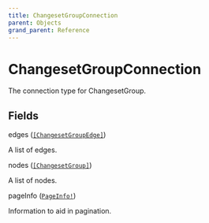 ```yaml
---
title: ChangesetGroupConnection
parent: Objects
grand_parent: Reference
---
```


# ChangesetGroupConnection

The connection type for ChangesetGroup.

## Fields

<div class="field-entry ">
  <span id="edges" class="field-name anchored">edges (<code><a href="/docs/reference/object/changesetgroupedge">[ChangesetGroupEdge]</a></code>)</span>

  <div class="description-wrapper">
   <p>A list of edges.</p>

  </div>
</div>

<div class="field-entry ">
  <span id="nodes" class="field-name anchored">nodes (<code><a href="/docs/reference/union/changesetgroup">[ChangesetGroup]</a></code>)</span>

  <div class="description-wrapper">
   <p>A list of nodes.</p>

  </div>
</div>

<div class="field-entry ">
  <span id="pageinfo" class="field-name anchored">pageInfo (<code><a href="/docs/reference/object/pageinfo">PageInfo!</a></code>)</span>

  <div class="description-wrapper">
   <p>Information to aid in pagination.</p>

  </div>
</div>

